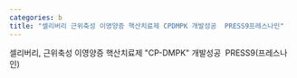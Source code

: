 ```yaml
---
categories: b
title: "셀리버리 근위축성 이영양증 핵산치료제 CPDMPK 개발성공  PRESS9프레스나인"
---
```

셀리버리, 근위축성 이영양증 핵산치료제 "CP-DMPK" 개발성공&nbsp;&nbsp;PRESS9(프레스나인)